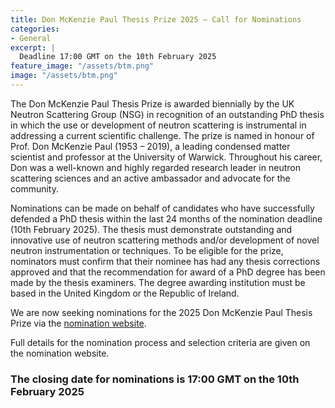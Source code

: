 ```yaml
---
title: Don McKenzie Paul Thesis Prize 2025 – Call for Nominations
categories:
- General
excerpt: |
  Deadline 17:00 GMT on the 10th February 2025
feature_image: "/assets/btm.png"
image: "/assets/btm.png"
---
```


The Don McKenzie Paul Thesis Prize is awarded biennially by the UK Neutron Scattering Group (NSG) in recognition of an outstanding PhD thesis in which the use or development of neutron scattering is instrumental in addressing a current scientific challenge. The prize is named in honour of Prof. Don McKenzie Paul (1953 – 2019), a leading condensed matter scientist and professor at the University of Warwick. Throughout his career, Don was a well-known and highly regarded research leader in neutron scattering sciences and an active ambassador and advocate for the community.

Nominations can be made on behalf of candidates who have successfully defended a PhD thesis within the last 24 months of the nomination deadline (10th February 2025). The thesis must demonstrate outstanding and innovative use of neutron scattering methods and/or development of novel neutron instrumentation or techniques.  To be eligible for the prize, nominators must confirm that their nominee has had any thesis corrections approved and that the recommendation for award of a PhD degree has been made by the thesis examiners. The degree awarding institution must be based in the United Kingdom or the Republic of Ireland.

We are now seeking nominations for the 2025 Don McKenzie Paul Thesis Prize via the [nomination website](https://forms.office.com/pages/responsepage.aspx?id=HDZmP36oWEGPYZnoLbPKyL5pFjMJvR9Nl6-TTHekBdhURExHMEdNNE9TQ082Uk1LU0JCWTRXWTAzMi4u&route=shorturl).

Full details for the nomination process and selection criteria are given on the nomination website.

### The closing date for nominations is 17:00 GMT on the 10th February 2025
